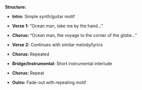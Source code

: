 **Structure:**
- **Intro:** Simple synth/guitar motif
    
- **Verse 1:** “Ocean man, take me by the hand…”
    
- **Chorus:** “Ocean man, the voyage to the corner of the globe…”
    
- **Verse 2:** Continues with similar melody/lyrics
    
- **Chorus:** Repeated
    
- **Bridge/Instrumental:** Short instrumental interlude
    
- **Chorus:** Repeat
    
- **Outro:** Fade-out with repeating motif